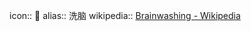 icon:: 🧠
alias:: 洗脑
wikipedia:: [Brainwashing - Wikipedia](https://en.wikipedia.org/wiki/Brainwashing)

